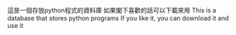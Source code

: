 這昰一個存放python程式的資料庫
如果閣下喜歡的話可以下載來用
This is a database that stores python programs
If you like it, you can download it and use it
